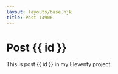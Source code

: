 ```yaml
---
layout: layouts/base.njk
title: Post 14906
---
```


# Post {{ id }}

This is post {{ id }} in my Eleventy project.
